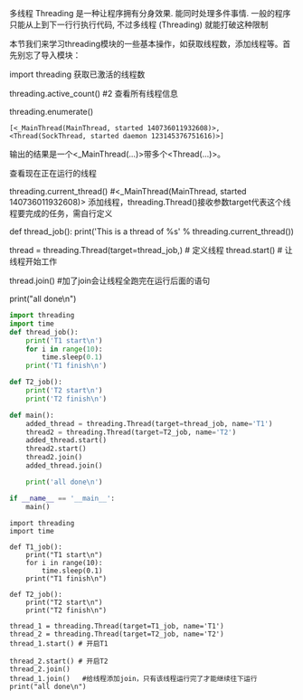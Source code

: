 多线程 Threading 是一种让程序拥有分身效果. 能同时处理多件事情. 一般的程序只能从上到下一行行执行代码, 不过多线程 (Threading) 就能打破这种限制

本节我们来学习threading模块的一些基本操作，如获取线程数，添加线程等。首先别忘了导入模块：

import threading
获取已激活的线程数

threading.active_count()
#2
查看所有线程信息

threading.enumerate()
```
[<_MainThread(MainThread, started 140736011932608)>, <Thread(SockThread, started daemon 123145376751616)>]
```
输出的结果是一个<_MainThread(...)>带多个<Thread(...)>。


查看现在正在运行的线程

threading.current_thread()
#<_MainThread(MainThread, started 140736011932608)>
添加线程，threading.Thread()接收参数target代表这个线程要完成的任务，需自行定义

def thread_job():
    print('This is a thread of %s' % threading.current_thread())

thread = threading.Thread(target=thread_job,)   # 定义线程 
thread.start()  # 让线程开始工作

thread.join()  #加了join会让线程全跑完在运行后面的语句

print("all done\n")


    
``` python  
import threading
import time
def thread_job():
    print('T1 start\n')
    for i in range(10):
        time.sleep(0.1)
    print('T1 finish\n')

def T2_job():
    print('T2 start\n')
    print('T2 finish\n')

def main():
    added_thread = threading.Thread(target=thread_job, name='T1')
    thread2 = threading.Thread(target=T2_job, name='T2')
    added_thread.start()
    thread2.start()
    thread2.join()
    added_thread.join()

    print('all done\n')

if __name__ == '__main__':
    main()
```    
```
import threading
import time

def T1_job():
    print("T1 start\n")
    for i in range(10):
        time.sleep(0.1)
    print("T1 finish\n")

def T2_job():
    print("T2 start\n")
    print("T2 finish\n")

thread_1 = threading.Thread(target=T1_job, name='T1')
thread_2 = threading.Thread(target=T2_job, name='T2')
thread_1.start() # 开启T1

thread_2.start() # 开启T2
thread_2.join()
thread_1.join()   #给线程添加join，只有该线程运行完了才能继续往下运行
print("all done\n")
```
